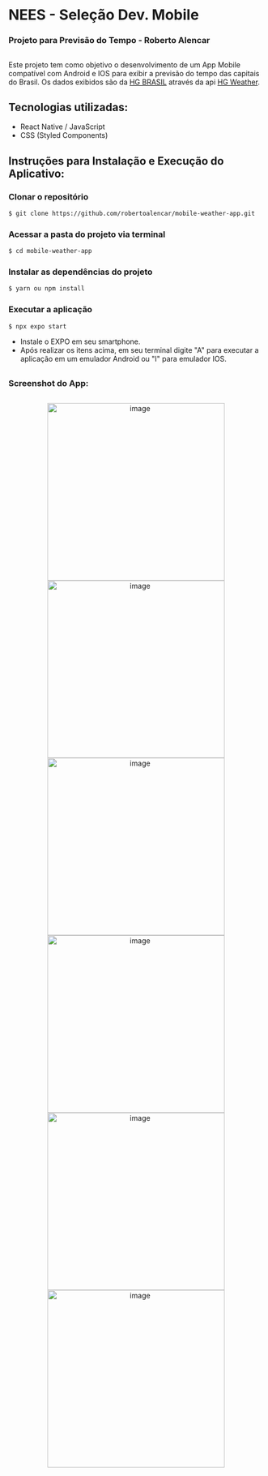 # NEES - Seleção Dev. Mobile
### Projeto para Previsão do Tempo - Roberto Alencar
##

Este projeto tem como objetivo o desenvolvimento de um App Mobile compatível com Android e IOS para exibir a previsão do tempo das capitais do Brasil. Os dados exibidos são da [HG BRASIL](https://hgbrasil.com) através da api [HG Weather](https://hgbrasil.com/status/weather).

## Tecnologias utilizadas:

- React Native / JavaScript
- CSS (Styled Components)

## Instruções para Instalação e Execução do Aplicativo:

### Clonar o repositório

```bash
$ git clone https://github.com/robertoalencar/mobile-weather-app.git
```

### Acessar a pasta do projeto via terminal

```bash
$ cd mobile-weather-app
```

### Instalar as dependências do projeto

```bash
$ yarn ou npm install
```

### Executar a aplicação

```bash
$ npx expo start
```

- Instale o EXPO em seu smartphone.
- Após realizar os itens acima, em seu terminal digite "A" para executar a aplicação em um emulador Android ou "I" para emulador IOS.

##
### Screenshot do App:
##

<p align="center">
    <img width="350" alt="image" src="images/Screen01.jpg">
    <img width="350" alt="image" src="images/Screen02.jpg">
    <img width="350" alt="image" src="images/Screen03.jpg">
    <img width="350" alt="image" src="images/Screen04.jpg">
    <img width="350" alt="image" src="images/Screen05.jpg">
    <img width="350" alt="image" src="images/Screen06.jpg">
</p>